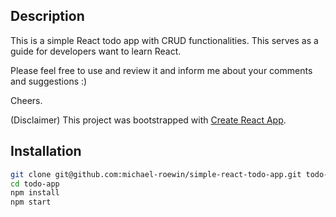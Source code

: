 ## Description
This is a simple React todo app with CRUD functionalities. 
This serves as a guide for developers want to learn React.

Please feel free to use and review it and inform me about your comments and suggestions :)

Cheers.

(Disclaimer) This project was bootstrapped with [Create React App](https://github.com/facebookincubator/create-react-app).

## Installation

  ```sh
  git clone git@github.com:michael-roewin/simple-react-todo-app.git todo-app
  cd todo-app
  npm install
  npm start
  ```